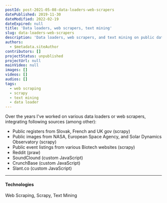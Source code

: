 ```yaml
---
postId: post-2021-05-08-data-loaders-web-scrapers
datePublished: 2019-11-30
dateModified: 2022-02-19
dateExpired: null
title: 'Data loaders, web scrapers, text mining'
slug: data-loaders-web-scrapers
description: 'Data loaders, web scrapers, and text mining on public data, and data from Reddit, CrunchBase, or SoundCloud.'
authors:
  - $metadata.siteAuthor
contributors: []
projectStatus: unpublished
projectUrl: null
mainVideo: null
images: []
videos: []
audios: []
tags:
  - web scraping
  - scrapy
  - text mining
  - data loader
---
```


Over the years I've worked on various data loaders or web scrapers,
integrating following sources (among other):

- Public registers from Slovak, French and UK gov (scrapy)
- Public images from NASA, European Space Agency, and Solar Dynamics Observatory (scrapy)
- Public event listings from various Biotech websites (scrapy)
- Reddit (praw)
- SoundClound (custom JavaScript)
- CrunchBase (custom JavaScript)
- Slant.co (custom JavaScript)

---

#### Technologies

Web Scraping,
Scrapy,
Text Mining
